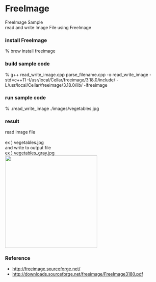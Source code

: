 FreeImage
===============

FreeImage Sample <br/>
read and write Image File using FreeImage  <br/>

### install FreeImage
% brew install freeimage <br/>

### build sample code 
% g++ read_write_image.cpp parse_filename.cpp -o read_write_image -std=c++11 -I/usr/local/Cellar/freeimage/3.18.0/include/ -L/usr/local/Cellar/freeimage/3.18.0/lib/ -lfreeimage <br/>

### run sample code 
% ./read_write_image ./images/vegetables.jpg <br/>

### result 
read image file <br/>  
ex ) vegetables.jpg <br/>
and write to output file  <br/>
 ex ) vegetables_gray.jpg <br/>
<image src="https://raw.githubusercontent.com/ohwada/MAC_cpp_Samples/master/FreeImage/result/vegetables_gray.jpg" width="300" /><br/>

### Reference <br/>
- http://freeimage.sourceforge.net/  <br/>
- http://downloads.sourceforge.net/freeimage/FreeImage3180.pdf  <br/>


